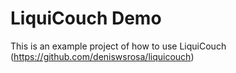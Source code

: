 # LiquiCouch Demo

This is an example project of how to use LiquiCouch (https://github.com/deniswsrosa/liquicouch)
